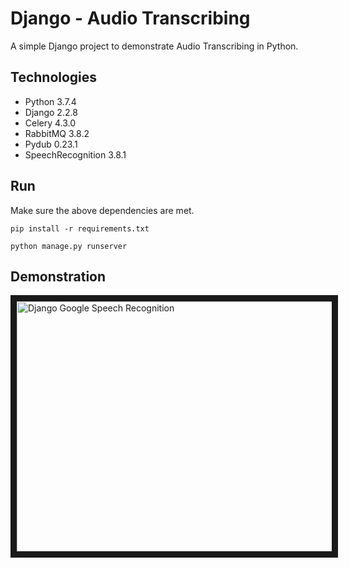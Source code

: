 # Django - Audio Transcribing

 A simple Django project to demonstrate Audio Transcribing in Python.

 ## Technologies

 - Python 3.7.4
 - Django 2.2.8
 - Celery 4.3.0
 - RabbitMQ 3.8.2
 - Pydub 0.23.1
 - SpeechRecognition 3.8.1


 ## Run

 Make sure the above dependencies are met.

 `pip install -r requirements.txt`

 `python manage.py runserver`
 
 ## Demonstration
 
 <a href="http://www.youtube.com/watch?feature=player_embedded&v=prKaJqRp16U
" target="_blank"><img src="http://img.youtube.com/vi/prKaJqRp16U/0.jpg" 
alt="Django Google Speech Recognition" width="600" height="400" border="10" /></a>
